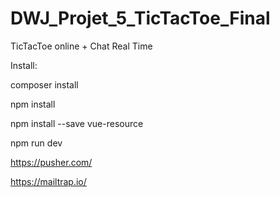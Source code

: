 # DWJ_Projet_5_TicTacToe_Final
TicTacToe online + Chat Real Time

Install:

composer install

npm install

npm install --save vue-resource

npm run dev

https://pusher.com/

https://mailtrap.io/
